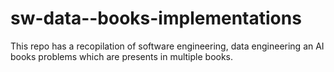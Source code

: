 # sw-data--books-implementations
This repo has a recopilation of software engineering, data engineering an AI books problems which are presents in multiple books.
